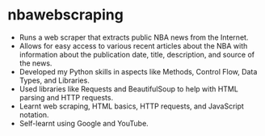 # nbawebscraping

- Runs a web scraper that extracts public NBA news from the Internet.
- Allows for easy access to various recent articles about the NBA with information about the publication date, title, description, and source of the news.
- Developed my Python skills in aspects like Methods, Control Flow, Data Types, and Libraries.
- Used libraries like Requests and BeautifulSoup to help with HTML parsing and HTTP requests.
- Learnt web scraping, HTML basics, HTTP requests, and JavaScript notation.
- Self-learnt using Google and YouTube.

